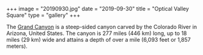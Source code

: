 +++
image = "20190930.jpg"
date = "2019-09-30"
title = "Optical Valley Square"
type = "gallery"
+++

The [Grand Canyon](https://en.wikipedia.org/w/index.php?title=Grand_Canyon&oldid=952699432) 
is a steep-sided canyon carved by the Colorado River in Arizona, United States. 
The canyon is 277 miles (446 km) long, up to 18 miles (29 km) wide and attains a depth of over a mile (6,093 feet or 1,857 meters).